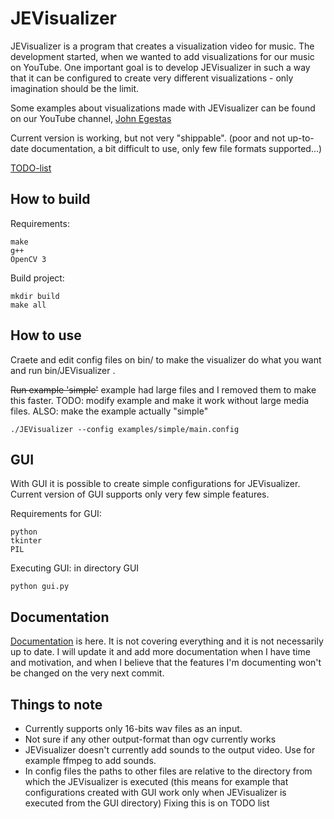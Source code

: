 # JEVisualizer
JEVisualizer is a program that creates a visualization video for music. The development started, when we wanted to add visualizations for our music on YouTube. One important goal is to develop JEVisualizer in such a way that it can be configured to create very different visualizations - only imagination should be the limit.

Some examples about visualizations made with JEVisualizer can be found on our YouTube channel, [John Egestas](https://www.youtube.com/channel/UCSA9SAK2T-KkLAR59Jwy78w)

Current version is working, but not very "shippable". (poor and not up-to-date documentation, a bit difficult to use, only few file formats supported...)

[TODO-list](TODO.md)

## How to build
Requirements:
```
make
g++
OpenCV 3 
```
Build project:
```
mkdir build
make all
```
## How to use
Craete and edit config files on bin/ to make the visualizer do what you want and run bin/JEVisualizer .

~~Run example 'simple'~~
example had large files and I removed them to make this faster. TODO: modify example and make it work without large media files. ALSO: make the example actually "simple"
```
./JEVisualizer --config examples/simple/main.config
```

## GUI
With GUI it is possible to create simple configurations for JEVisualizer. Current version of GUI supports only very few simple features.

Requirements for GUI:
```
python
tkinter
PIL
```
Executing GUI: in directory GUI
```
python gui.py
```

## Documentation

[Documentation](https://github.com/Hansuzu/JEVisualizer/blob/master/doc/documentation.pdf) is here. It is not covering everything and it is not necessarily up to date. I will update it and add more documentation when I have time and motivation, and when I believe that the features I'm documenting won't be changed on the very next commit.


## Things to note

- Currently supports only 16-bits wav files as an input.
- Not sure if any other output-format than ogv currently works
- JEVisualizer doesn't currently add sounds to the output video. Use for example ffmpeg to add sounds.
- In config files the paths to other files are relative to the directory from which the JEVisualizer is executed (this means for example that configurations created with GUI work only when JEVisualizer is executed from the GUI directory) Fixing this is on TODO list

